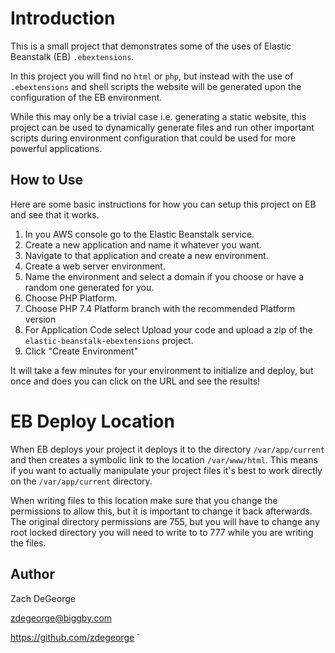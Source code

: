 # Introduction

This is a small project that demonstrates some of the uses of Elastic Beanstalk (EB) `.ebextensions`.

In this project you will find no `html` or `php`, but instead with the use of `.ebextensions` and shell scripts the website will be generated upon the configuration of the EB environment.

While this may only be a trivial case i.e. generating a static website, this project can be used to dynamically generate files and run other important scripts during environment configuration that could be used for more powerful applications.

## How to Use

Here are some basic instructions for how you can setup this project on EB and see that it works.

1.  In you AWS console go to the Elastic Beanstalk service.
2.  Create a new application and name it whatever you want.
3.  Navigate to that application and create a new environment.
4.  Create a web server environment.
5.  Name the environment and select a domain if you choose or have a random one generated for you.
6.  Choose PHP Platform.
7.  Choose PHP 7.4 Platform branch with the recommended Platform version
8.  For Application Code select Upload your code and upload a zip of the `elastic-beanstalk-ebextensions` project.
9.  Click "Create Environment"

It will take a few minutes for your environment to initialize and deploy, but once and does you can click on the URL and see the results!

# EB Deploy Location

When EB deploys your project it deploys it to the directory `/var/app/current` and then creates a symbolic link to the location `/var/www/html`. This means if you want to actually manipulate your project files it's best to work directly on the `/var/app/current` directory.

When writing files to this location make sure that you change the permissions to allow this, but it is important to change it back afterwards. The original directory permissions are 755, but you will have to change any root locked directory you will need to write to to 777 while you are writing the files.

## Author

Zach DeGeorge

zdegeorge@biggby.com

https://github.com/zdegeorge
`
